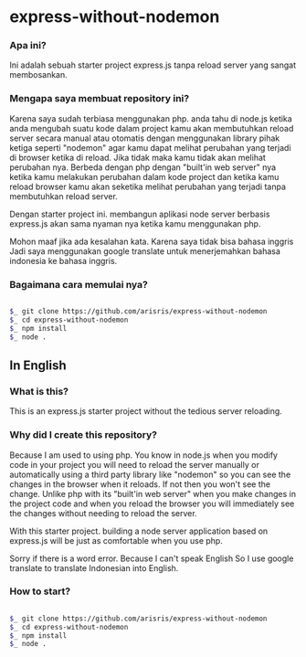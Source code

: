 # express-without-nodemon

### Apa ini?

Ini adalah sebuah starter project express.js tanpa reload server yang sangat membosankan.

### Mengapa saya membuat repository ini?

Karena saya sudah terbiasa menggunakan php. anda tahu di node.js ketika anda mengubah suatu kode dalam project kamu akan membutuhkan reload server secara manual atau otomatis dengan menggunakan library pihak ketiga seperti "nodemon" agar kamu dapat melihat perubahan yang terjadi di browser ketika di reload. Jika tidak maka kamu tidak akan melihat perubahan nya. Berbeda dengan php dengan "built'in web server" nya ketika kamu melakukan perubahan dalam kode project dan ketika kamu reload browser kamu akan seketika melihat perubahan yang terjadi tanpa membutuhkan reload server.

Dengan starter project ini. membangun aplikasi node server berbasis express.js akan sama nyaman nya ketika kamu menggunakan php.

Mohon maaf jika ada kesalahan kata. Karena saya tidak bisa bahasa inggris Jadi saya menggunakan google translate untuk menerjemahkan bahasa indonesia ke bahasa inggris.

### Bagaimana cara memulai nya?

``` bash

$_ git clone https://github.com/arisris/express-without-nodemon
$_ cd express-without-nodemon
$_ npm install
$_ node .

```

## In English

### What is this?

This is an express.js starter project without the tedious server reloading.

### Why did I create this repository?

Because I am used to using php. You know in node.js when you modify code in your project you will need to reload the server manually or automatically using a third party library like "nodemon" so you can see the changes in the browser when it reloads. If not then you won't see the change. Unlike php with its "built'in web server" when you make changes in the project code and when you reload the browser you will immediately see the changes without needing to reload the server.

With this starter project. building a node server application based on express.js will be just as comfortable when you use php.

Sorry if there is a word error. Because I can't speak English So I use google translate to translate Indonesian into English.

### How to start?

``` bash

$_ git clone https://github.com/arisris/express-without-nodemon
$_ cd express-without-nodemon
$_ npm install
$_ node .

```